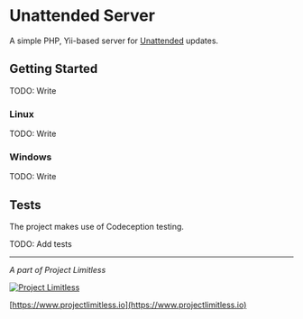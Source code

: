 # Unattended Server

A simple PHP, Yii-based server for [Unattended](https://github.com/ProjectLimitless/Unattended) updates.

## Getting Started

TODO: Write

### Linux

TODO: Write

### Windows

TODO: Write

## Tests

The project makes use of Codeception testing.

TODO: Add tests

---
*A part of Project Limitless*

[![Project Limitless](https://www.donovansolms.com/downloads/projectlimitless.jpg)](https://www.projectlimitless.io)

[https://www.projectlimitless.io](https://www.projectlimitless.io)
